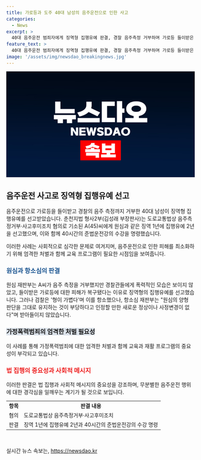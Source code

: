 ```yaml
---
title: 가로등과 도주 40대 남성의 음주운전으로 인한 사고
categories:
  - News
excerpt: >
  40대 음주운전 범죄자에게 징역형 집행유예 판결, 경찰 음주측정 거부하며 가로등 들이받은 사건. 춘천지법, A씨에게 징역 1년 집행유예 2년 선고하고 법정 강의 수강 명령. A씨는 경찰 요구에 세 차례 음주측정 거부, 가로등 들이받고 도주 혐의. 검찰, 집행유예 판결에 항소했으나 기각됨. 1심 재판부는 폭력적인 행동 없고 피해 복구된 점을 고려한 판단.
feature_text: >
  40대 음주운전 범죄자에게 징역형 집행유예 판결, 경찰 음주측정 거부하며 가로등 들이받은 사건. 춘천지법, A씨에게 징역 1년 집행유예 2년 선고하고 법정 강의 수강 명령. A씨는 경찰 요구에 세 차례 음주측정 거부, 가로등 들이받고 도주 혐의. 검찰, 집행유예 판결에 항소했으나 기각됨. 1심 재판부는 폭력적인 행동 없고 피해 복구된 점을 고려한 판단.
image: '/assets/img/newsdao_breakingnews.jpg'
---
```


<p><img src="/assets/img/newsdao_breakingnews.jpg" alt="pcversion 속보" /></p>

<h2 data-ke-size="size26">음주운전 사고로 징역형 집행유예 선고</h2>

<p>음주운전으로 가로등을 들이받고 경찰의 음주 측정까지 거부한 40대 남성이 징역형 집행유예를 선고받았습니다. 춘천지법 형사2부(김성래 부장판사)는 도로교통법상 음주측정거부·사고후미조치 혐의로 기소된 A(45)씨에게 원심과 같은 징역 1년에 집행유예 2년을 선고했으며, 이와 함께 40시간의 준법운전강의 수강을 명령했습니다.</p>

<p data-ke-size="size16">이러한 사례는 사회적으로 심각한 문제로 여겨지며, 음주운전으로 인한 피해를 최소화하기 위해 엄격한 처벌과 함께 교육 프로그램이 필요한 시점임을 보여줍니다.</p>

<h3><b><span style="color: #1a5490;">원심과 항소심의 판결</span></b></h3>

<p>원심 재판부는 A씨가 음주 측정을 거부했지만 경찰관들에게 폭력적인 모습은 보이지 않았고, 들이받은 가로등에 대한 피해가 복구됐다는 이유로 징역형의 집행유예를 선고했습니다. 그러나 검찰은 '형이 가볍다'며 이를 항소했으나, 항소심 재판부는 "원심의 양형 판단을 그대로 유지하는 것이 부당하다고 인정할 만한 새로운 정상이나 사정변경이 없다"며 받아들이지 않았습니다.</p>

<h3><b><span style="background-color: #21538527;">가정폭력범죄의 엄격한 처벌 필요성</span></b></h3>

<p>이 사례를 통해 가정폭력범죄에 대한 엄격한 처벌과 함께 교육과 재활 프로그램의 중요성이 부각되고 있습니다.</p>

<h3><b><span style="color: #ee2323;">법 집행의 중요성과 사회적 메시지</span></b></h3>

<p>이러한 판결은 법 집행과 사회적 메시지의 중요성을 강조하며, 무분별한 음주운전 행위에 대한 경각심을 일깨우는 계기가 될 것으로 보입니다. </p>

<table>
  <tr>
    <td style="text-align: center; height: 17px;"><b>항목</b></td>
    <td style="text-align: center; height: 17px;"><b>판결 내용</b></td>
  </tr>
  <tr>
    <td style="text-align: left; height: 17px;">혐의</td>
    <td style="text-align: left; height: 17px;">도로교통법상 음주측정거부·사고후미조치</td>
  </tr>
  <tr>
    <td style="text-align: left; height: 17px;">판결</td>
    <td style="text-align: left; height: 17px;">징역 1년에 집행유예 2년과 40시간의 준법운전강의 수강 명령</td>
  </tr>
</table>

<p data-ke-size="size16">&nbsp;</p>
실시간 뉴스 속보는, <a href="https://newsdao.kr" rel="dofollow">https://newsdao.kr</a>


